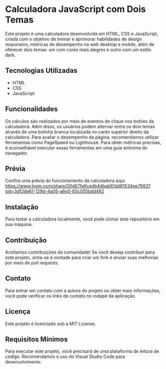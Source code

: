 # Calculadora JavaScript com Dois Temas

Este projeto é uma calculadora desenvolvida em HTML, CSS e JavaScript, criada com o objetivo de treinar e aprimorar habilidades de design responsivo, métricas de desempenho na web desktop e mobile, além de oferecer dois temas: um com cores mais alegres e outro com um estilo dark.


## Tecnologias Utilizadas

- HTML
- CSS
- JavaScript


## Funcionalidades

Os cálculos são realizados por meio de eventos de clique nos botões da calculadora. Além disso, os usuários podem alternar entre os dois temas através de uma bolinha branca localizada no canto superior direito da calculadora. Para avaliar o desempenho da página, recomendamos utilizar ferramentas como PageSpeed ou Lighthouse. Para obter métricas precisas, é aconselhável executar essas ferramentas em uma guia anônima do navegador.


## Prévia

Confira uma prévia do funcionamento da calculadora aqui.
https://www.loom.com/share/00d67fa6cedb4dbab61dd61534ee7683?sid=3df2de61-129d-4a05-a6e5-65c055bdd482


## Instalação

Para testar a calculadora localmente, você pode clonar este repositório em sua máquina.


## Contribuição

Aceitamos contribuições da comunidade! Se você deseja contribuir para este projeto, sinta-se à vontade para criar um fork e enviar suas melhorias por meio de pull requests.


## Contato

Para entrar em contato com a autora do projeto ou obter mais informações, você pode verificar os links de contato no rodapé da aplicação.


## Licença

Este projeto é licenciado sob a MIT License.


## Requisitos Mínimos

Para executar este projeto, você precisará de uma plataforma de leitura de código. Recomendamos o uso do Visual Studio Code para desenvolvimento.

